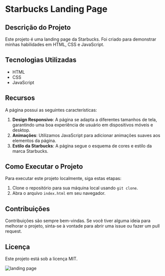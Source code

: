 # Starbucks Landing Page

## Descrição do Projeto

Este projeto é uma landing page da Starbucks. Foi criado para demonstrar minhas habilidades em HTML, CSS e JavaScript.

## Tecnologias Utilizadas

- HTML
- CSS
- JavaScript

## Recursos

A página possui as seguintes características:

1. **Design Responsivo**: A página se adapta a diferentes tamanhos de tela, garantindo uma boa experiência de usuário em dispositivos móveis e desktop.
2. **Animações**: Utilizamos JavaScript para adicionar animações suaves aos elementos da página.
3. **Estilo da Starbucks**: A página segue o esquema de cores e estilo da marca Starbucks.

## Como Executar o Projeto

Para executar este projeto localmente, siga estas etapas:

1. Clone o repositório para sua máquina local usando `git clone`.
2. Abra o arquivo `index.html` em seu navegador.

## Contribuições

Contribuições são sempre bem-vindas. Se você tiver alguma ideia para melhorar o projeto, sinta-se à vontade para abrir uma issue ou fazer um pull request.

## Licença

Este projeto está sob a licença MIT.



![landing page](https://pngimg.com/uploads/starbucks/starbucks_PNG8.png)
